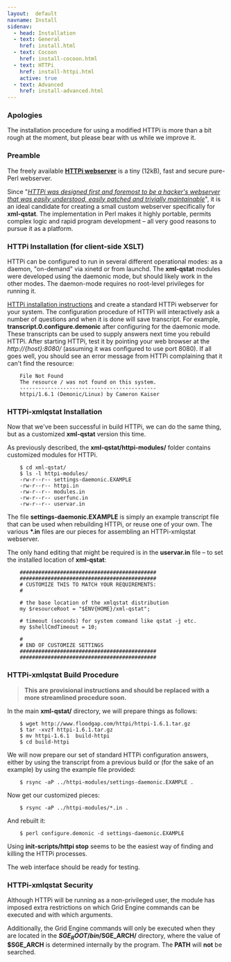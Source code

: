 ```yaml
---
layout:  default
navname: Install
sidenav:
  - head: Installation
  - text: General
    href: install.html
  - text: Cocoon
    href: install-cocoon.html
  - text: HTTPi
    href: install-httpi.html
    active: true
  - text: Advanced
    href: install-advanced.html
---
```


### Apologies

The installation procedure for using a modified HTTPi is more than a bit
rough at the moment, but please bear with us while we improve it.

### Preamble

The freely available **[HTTPi webserver](http://www.floodgap.com/httpi/)**
is a tiny (12kB), fast and secure pure-Perl webserver.

Since &quot;<cite><a href="http://www.floodgap.com/httpi/program.html">HTTPi
was designed first and foremost to be a hacker's webserver that was easily
understood, easily patched and trivially maintainable</a></cite>&quot;,
it is an ideal candidate for creating a small custom webserver
specifically for **xml-qstat**. The implementation in Perl makes it
highly portable, permits complex logic and rapid program development
&ndash; all very good reasons to pursue it as a platform.


### HTTPi Installation (for client-side XSLT)

HTTPi can be configured to run in several different operational modes: as a
daemon, "on-demand" via xinetd or from launchd. The **xml-qstat** modules
were developed using the daemonic mode, but should likely work in the other
modes. The daemon-mode requires no root-level privileges for running it.


[HTTPi installation instructions](http://www.floodgap.com/httpi/install.html)
and create a standard HTTPi webserver for your system.
The configuration procedure of HTTPi will interactively ask a number of
questions and when it is done will save transcript. For example,
**transcript.0.configure.demonic** after configuring for the daemonic
mode. These transcripts can be used to supply answers next time you
rebuild HTTPi. After starting HTTPi, test it by
pointing your web browser at the *http://{host}:8080/* (assuming it
was configured to use port 8080).
If all goes well, you should see an error message from HTTPi complaining
that it can't find the resource:

        File Not Found
        The resource / was not found on this system.
        --------------------------------------------
        httpi/1.6.1 (Demonic/Linux) by Cameron Kaiser


### HTTPi-xmlqstat Installation

Now that we've been successful in build HTTPi, we can do the same thing, but
as a customized **xml-qstat** version this time.

As previously described, the **xml-qstat/httpi-modules/**
folder contains customized modules for HTTPi.

        $ cd xml-qstat/
        $ ls -l httpi-modules/
        -rw-r--r-- settings-daemonic.EXAMPLE
        -rw-r--r-- httpi.in
        -rw-r--r-- modules.in
        -rw-r--r-- userfunc.in
        -rw-r--r-- uservar.in

The file **settings-daemonic.EXAMPLE** is simply an example transcript
file that can be used when rebuilding HTTPi, or reuse one of your own.
The various **\*.in** files are our pieces for assembling an HTTPi-xmlqstat
webserver.



The only hand editing that might be required is in the
**uservar.in** file &ndash; to set the installed location of
**xml-qstat**:

        ############################################
        ############################################
        # CUSTOMIZE THIS TO MATCH YOUR REQUIREMENTS:
        #

        # the base location of the xmlqstat distribution
        my $resourceRoot = "$ENV{HOME}/xml-qstat";

        # timeout (seconds) for system command like qstat -j etc.
        my $shellCmdTimeout = 10;

        #
        # END OF CUSTOMIZE SETTINGS
        ############################################
        ############################################


### HTTPi-xmlqstat Build Procedure

  <blockquote>
    <b>This are provisional instructions and should be replaced with
    a more streamlined procedure soon.</b>
  </blockquote>

In the main **xml-qstat/** directory, we will prepare things as follows:

        $ wget http://www.floodgap.com/httpi/httpi-1.6.1.tar.gz
        $ tar -xvzf httpi-1.6.1.tar.gz
        $ mv httpi-1.6.1  build-httpi
        $ cd build-httpi

We will now prepare our set of standard HTTPi configuration answers, either
by using the transcript from a previous build or (for the sake of an
example) by using the example file provided:

        $ rsync -aP ../httpi-modules/settings-daemonic.EXAMPLE .

Now get our customized pieces:

        $ rsync -aP ../httpi-modules/*.in .

And rebuilt it:

        $ perl configure.demonic -d settings-daemonic.EXAMPLE


Using **init-scripts/httpi stop** seems to be the easiest way of finding and
killing the HTTPi processes.

The web interface should be ready for testing.


### HTTPi-xmlqstat Security

Although HTTPi will be running as a non-privileged user, the module
has imposed extra restrictions on which Grid Engine commands can be
executed and with which arguments.

Additionally, the Grid Engine commands will only be executed when they
are located in the **$SGE_ROOT/bin/$SGE_ARCH/**
directory, where the value of **$SGE_ARCH** is determined internally by
the program. The **PATH** will **not** be searched.

